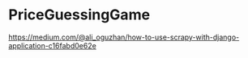 # PriceGuessingGame


https://medium.com/@ali_oguzhan/how-to-use-scrapy-with-django-application-c16fabd0e62e

